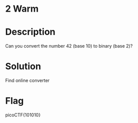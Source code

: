 # 2 Warm
# Description
Can you convert the number 42 (base 10) to binary (base 2)?
# Solution
Find online converter
# Flag
picoCTF{101010}
